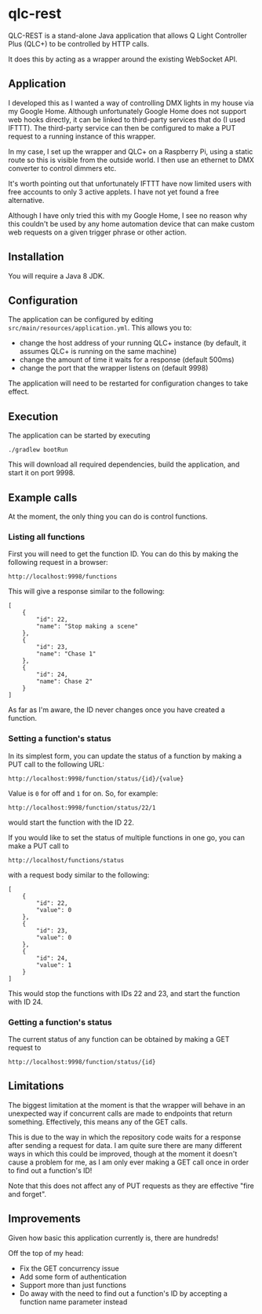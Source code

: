 # qlc-rest

QLC-REST is a stand-alone Java application that allows Q Light Controller Plus (QLC+) to be controlled by HTTP calls.

It does this by acting as a wrapper around the existing WebSocket API.

## Application

I developed this as I wanted a way of controlling DMX lights in my house via my Google Home. Although unfortunately Google Home does not support web hooks directly, it can be linked to third-party services that do (I used IFTTT). The third-party service can then be configured to make a PUT request to a running instance of this wrapper.

In my case, I set up the wrapper and QLC+ on a Raspberry Pi, using a static route so this is visible from the outside world. I then use an ethernet to DMX converter to control dimmers etc.

It's worth pointing out that unfortunately IFTTT have now limited users with free accounts to only 3 active applets. I have not yet found a free alternative.

Although I have only tried this with my Google Home, I see no reason why this couldn't be used by any home automation device that can make custom web requests on a given trigger phrase or other action.

## Installation

You will require a Java 8 JDK.

## Configuration

The application can be configured by editing `src/main/resources/application.yml`. This allows you to:

* change the host address of your running QLC+ instance (by default, it assumes QLC+ is running on the same machine)
* change the amount of time it waits for a response (default 500ms)
* change the port that the wrapper listens on (default 9998)

The application will need to be restarted for configuration changes to take effect.

## Execution

The application can be started by executing

```
./gradlew bootRun
```

This will download all required dependencies, build the application, and start it on port 9998.

## Example calls

At the moment, the only thing you can do is control functions. 

### Listing all functions

First you will need to get the function ID. You can do this by making the following request in a browser:

```
http://localhost:9998/functions
```

This will give a response similar to the following:

```
[
    {
        "id": 22,
        "name": "Stop making a scene"
    },
    {
        "id": 23,
        "name": "Chase 1"
    },
    {
        "id": 24,
        "name": Chase 2"
    }
]
```

As far as I'm aware, the ID never changes once you have created a function.

### Setting a function's status

In its simplest form, you can update the status of a function by making a PUT call to the following URL:

```
http://localhost:9998/function/status/{id}/{value}
```

Value is `0` for off and `1` for on. So, for example:

```
http://localhost:9998/function/status/22/1
```

would start the function with the ID 22.

If you would like to set the status of multiple functions in one go, you can make a PUT call to

```
http://localhost/functions/status
```

with a request body similar to the following:

```
[
    {
        "id": 22,
        "value": 0
    },
    {
        "id": 23,
        "value": 0
    },
    {
        "id": 24,
        "value": 1
    }
]
```

This would stop the functions with IDs 22 and 23, and start the function with ID 24.

### Getting a function's status

The current status of any function can be obtained by making a GET request to

```
http://localhost:9998/function/status/{id}
```

## Limitations

The biggest limitation at the moment is that the wrapper will behave in an unexpected way if concurrent calls are made to endpoints that return something. Effectively, this means any of the GET calls.

This is due to the way in which the repository code waits for a response after sending a request for data.  I am quite sure there are many different ways in which this could be improved, though at the moment it doesn't cause a problem for me, as I am only ever making a GET call once in order to find out a function's ID!

Note that this does not affect any of PUT requests as they are effective "fire and forget".

## Improvements

Given how basic this application currently is, there are hundreds!

Off the top of my head:

- Fix the GET concurrency issue
- Add some form of authentication
- Support more than just functions
- Do away with the need to find out a function's ID by accepting a function name parameter instead

